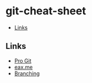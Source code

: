 # git-cheat-sheet
* [Links](#links)

## Links
* [Pro Git](https://git-scm.com/book/ru/v2)
* [eax.me](https://eax.me/git-commands/)
* [Branching](https://habrahabr.ru/post/106912/)
